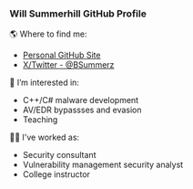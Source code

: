 <!-- Heading -->
<h3 align="left">Will Summerhill GitHub Profile</h3>

:earth_americas: Where to find me:
- [Personal GitHub Site](https://wsummerhill.github.io/)
- [X/Twitter - @BSummerz](https://x.com/BSummerz)

👀 I’m interested in: 
- C++/C# malware development
- AV/EDR bypassses and evasion 
- Teaching

:teacher: I've worked as:
- Security consultant
- Vulnerability management security analyst
- College instructor

